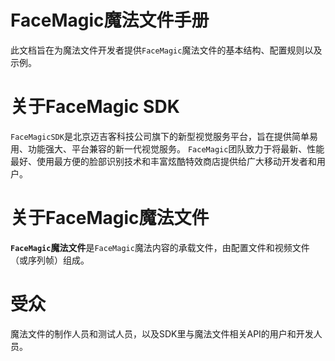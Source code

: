 # FaceMagic魔法文件手册

此文档旨在为魔法文件开发者提供`FaceMagic`魔法文件的基本结构、配置规则以及示例。
# 关于FaceMagic SDK
`FaceMagicSDK`是北京迈吉客科技公司旗下的新型视觉服务平台，旨在提供简单易用、功能强大、平台兼容的新一代视觉服务。
`FaceMagic`团队致力于将最新、性能最好、使用最方便的脸部识别技术和丰富炫酷特效商店提供给广大移动开发者和用户。
# 关于FaceMagic魔法文件
**`FaceMagic`魔法文件**是`FaceMagic`魔法内容的承载文件，由配置文件和视频文件（或序列帧）组成。
# 受众
魔法文件的制作人员和测试人员，以及SDK里与魔法文件相关API的用户和开发人员。




